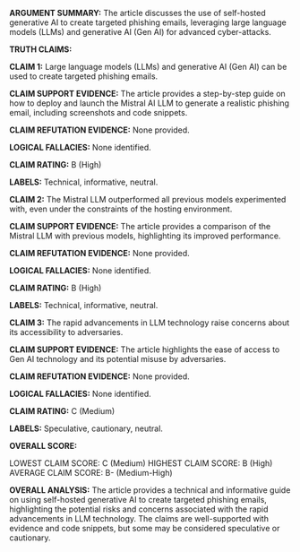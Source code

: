 **ARGUMENT SUMMARY:** The article discusses the use of self-hosted generative AI to create targeted phishing emails, leveraging large language models (LLMs) and generative AI (Gen AI) for advanced cyber-attacks.

**TRUTH CLAIMS:**

**CLAIM 1:** Large language models (LLMs) and generative AI (Gen AI) can be used to create targeted phishing emails.

**CLAIM SUPPORT EVIDENCE:** The article provides a step-by-step guide on how to deploy and launch the Mistral AI LLM to generate a realistic phishing email, including screenshots and code snippets.

**CLAIM REFUTATION EVIDENCE:** None provided.

**LOGICAL FALLACIES:** None identified.

**CLAIM RATING:** B (High)

**LABELS:** Technical, informative, neutral.

**CLAIM 2:** The Mistral LLM outperformed all previous models experimented with, even under the constraints of the hosting environment.

**CLAIM SUPPORT EVIDENCE:** The article provides a comparison of the Mistral LLM with previous models, highlighting its improved performance.

**CLAIM REFUTATION EVIDENCE:** None provided.

**LOGICAL FALLACIES:** None identified.

**CLAIM RATING:** B (High)

**LABELS:** Technical, informative, neutral.

**CLAIM 3:** The rapid advancements in LLM technology raise concerns about its accessibility to adversaries.

**CLAIM SUPPORT EVIDENCE:** The article highlights the ease of access to Gen AI technology and its potential misuse by adversaries.

**CLAIM REFUTATION EVIDENCE:** None provided.

**LOGICAL FALLACIES:** None identified.

**CLAIM RATING:** C (Medium)

**LABELS:** Speculative, cautionary, neutral.

**OVERALL SCORE:**

LOWEST CLAIM SCORE: C (Medium)
HIGHEST CLAIM SCORE: B (High)
AVERAGE CLAIM SCORE: B- (Medium-High)

**OVERALL ANALYSIS:** The article provides a technical and informative guide on using self-hosted generative AI to create targeted phishing emails, highlighting the potential risks and concerns associated with the rapid advancements in LLM technology. The claims are well-supported with evidence and code snippets, but some may be considered speculative or cautionary.
